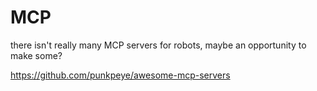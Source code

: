 # MCP

there isn't really many MCP servers for robots, maybe an opportunity to make some?

https://github.com/punkpeye/awesome-mcp-servers


